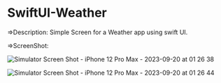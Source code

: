 # SwiftUI-Weather
=>Description:
Simple Screen for a Weather app using swift UI.


=>ScreenShot:


![Simulator Screen Shot - iPhone 12 Pro Max - 2023-09-20 at 01 26 38](https://github.com/Ahmed-Hamam94/SwiftUI-Weather/assets/107306578/39cc97b7-8e2f-49f2-9df9-48171dcd47d9)



![Simulator Screen Shot - iPhone 12 Pro Max - 2023-09-20 at 01 26 44](https://github.com/Ahmed-Hamam94/SwiftUI-Weather/assets/107306578/1d5f21bd-5a00-40f9-907f-9f7a3e8aa67f)
